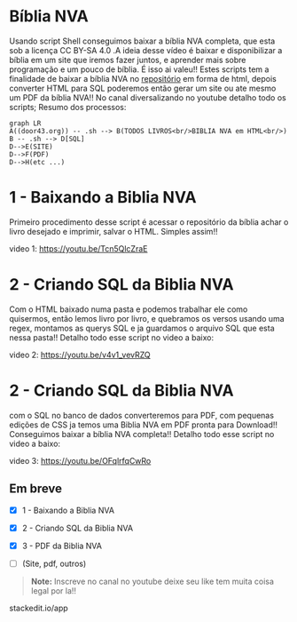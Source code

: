#  Bíblia NVA
Usando script Shell conseguimos baixar a bíblia NVA completa, que esta sob a licença CC BY-SA 4.0 .A ideia desse vídeo é baixar e disponibilizar a bíblia em um site que iremos fazer juntos, e aprender mais sobre programação e um pouco de bíblia. É isso ai valeu!! Estes scripts tem a finalidade de baixar a bíblia NVA no [repositório](https://door43.org/)  em forma de html, depois converter HTML para SQL poderemos então gerar um site ou ate mesmo um PDF da bíblia NVA!! No canal diversalizando no youtube detalho todo os scripts;
Resumo dos processos:
```mermaid
graph LR
A((door43.org)) -- .sh --> B(TODOS LIVROS<br/>BIBLIA NVA em HTML<br/>)
B -- .sh --> D[SQL]
D-->E(SITE)
D-->F(PDF)
D-->H(etc ...)
```

# 1 - Baixando a Biblia NVA
Primeiro procedimento desse script é acessar o repositório da bíblia achar o livro desejado e imprimir, salvar o HTML. Simples assim!!

video 1: https://youtu.be/Tcn5QlcZraE


# 2 - Criando SQL da Biblia NVA
Com o HTML baixado numa pasta e podemos trabalhar ele como quisermos, então lemos livro por livro, e quebramos os versos usando uma regex, montamos as querys SQL e ja guardamos o arquivo SQL que esta nessa pasta!! Detalho todo esse script no video a baixo:

video 2: https://youtu.be/v4v1_vevRZQ

# 2 - Criando SQL da Biblia NVA
com o SQL no banco de dados converteremos para PDF, com pequenas edições de CSS ja temos uma Biblia NVA em PDF pronta para Download!! Conseguimos baixar a bíblia NVA completa!! Detalho todo esse script no video a baixo:

video 3: https://youtu.be/OFqlrfqCwRo

## Em breve

 - [x] 1 - Baixando a Biblia NVA
 - [x] 2 - Criando SQL da Biblia NVA
 - [x] 3 - PDF da Biblia NVA
 - [ ]  (Site, pdf, outros)


> **Note:** Inscreve no canal no youtube deixe seu like tem muita coisa legal por la!!

stackedit.io/app

